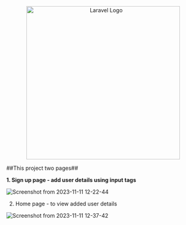 <p align="center"><a href="https://laravel.com" target="_blank"><img src="https://raw.githubusercontent.com/laravel/art/master/logo-lockup/5%20SVG/2%20CMYK/1%20Full%20Color/laravel-logolockup-cmyk-red.svg" width="400" alt="Laravel Logo"></a></p>

##This project two pages##

**1. Sign up page - add user details using input tags**

![Screenshot from 2023-11-11 12-22-44](https://github.com/abijithnv/trogon/assets/85537378/4aca136e-920c-4b88-acd6-33bccdd4aa00)


2. Home page - to view added user details

![Screenshot from 2023-11-11 12-37-42](https://github.com/abijithnv/trogon/assets/85537378/98e90964-4ab8-4bef-b06a-007ef85b365e)
